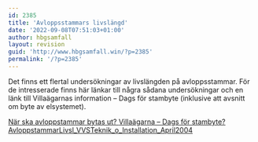 ```yaml
---
id: 2385
title: 'Avloppsstammars livslängd'
date: '2022-09-08T07:51:03+01:00'
author: hbgsamfall
layout: revision
guid: 'http://www.hbgsamfall.win/?p=2385'
permalink: '/?p=2385'
---
```


Det finns ett flertal undersökningar av livslängden på avloppsstammar. För de intresserade finns här länkar till några sådana undersökningar och en länk till Villaägarnas information – Dags för stambyte (inklusive att avsnitt om byte av elsystemet).

[När ska avloppstammar bytas ut?  ](http://admin.hbgsamfall.win/wp-content/uploads/2015/09/swereaKIMAB-Byte_av_stammar.pdf)[Villaägarna – Dags för stambyte?](https://www.villaagarna.se/radgivning-och-tips/vvs/artiklar/dags-for-stambyte/)  
[AvloppstammarLivsl\_VVSTeknik\_o\_Installation\_April2004](/wp-content/uploads/2017/03/AvloppstammarLivsl_VVSTeknik_o_Installation_April2004.pdf)[  ](http://www.villaagarna.se/Tips-artiklar/Underhallsskolan/Del-11-Dags-att-byta-VVS-ror-och-elldedningar/)